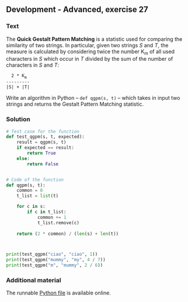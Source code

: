 ## Development - Advanced, exercise 27

### Text
The **Quick Gestalt Pattern Matching** is a statistic used for comparing the similarity of two strings. In particular, given two strings *S* and *T*, the measure is calculated by considering twice the number K<sub>m</sub> of all used characters in *S* which occur in *T* divided by the sum of the number of characters in *S* and *T*: 

<pre>
<code>  2 * K</code><sub><code>m</code></sub>
<code>---------
|S| + |T|</code>
</pre>

Write an algorithm in Python – `def qgpm(s, t)` – which takes in input two strings and returns the Gestalt Pattern Matching statistic.


### Solution
```python
# Test case for the function
def test_qgpm(s, t, expected):
    result = qgpm(s, t)
    if expected == result:
        return True
    else:
        return False


# Code of the function
def qgpm(s, t):
    common = 0
    t_list = list(t)

    for c in s:
        if c in t_list:
            common += 1
            t_list.remove(c)
        
    return (2 * common) / (len(s) + len(t))



print(test_qgpm("ciao", "ciao", 1))
print(test_qgpm("mummy", "my", 4 / 7))
print(test_qgpm("m", "mummy", 2 / 6))
``` 

### Additional material
The runnable [Python file](exercise_27.py) is available online.
